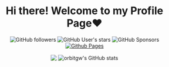 <div align="center"><h1> Hi there! Welcome to my Profile Page❤️ </h1>

<img alt="GitHub followers" src="https://img.shields.io/github/followers/orbitgw?style=for-the-badge"> <img alt="GitHub User's stars" src="https://img.shields.io/github/stars/orbitgw?affiliations=OWNER%2CCOLLABORATOR&style=for-the-badge&color=orange"> <img alt="GitHub Sponsors" src="https://img.shields.io/github/sponsors/orbitgw?style=for-the-badge&logo=githubsponsors&color=%23ff69b4"> <a href="https://orbitgw.github.io/"><img alt="Github Pages" src="https://img.shields.io/badge/Github%20Pages-https%3A%2F%2Forbitgw.github.io%2F-blueviolet?style=for-the-badge&logo=github"></a>
  

<img align="center" src="https://github-readme-stats.vercel.app/api/top-langs/?username=orbitgw&show_icons=true&theme=tokyonight&layout=compact" />
<img align="center" src="https://github-readme-stats.vercel.app/api?username=orbitgw&count_private=true&show_icons=true&theme=tokyonight" alt="orbitgw's GitHub stats" />


</div>

